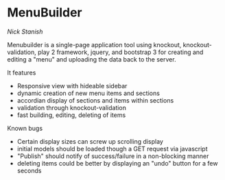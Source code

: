MenuBuilder
==========
_Nick Stanish_

Menubuilder is a single-page application tool using knockout, knockout-validation, play 2 framework, jquery, and bootstrap 3 for creating and editing a "menu" and uploading the data back to the server. 

It features 
- Responsive view with hideable sidebar
- dynamic creation of new menu items and sections
- accordian display of sections and items within sections
- validation through knockout-validation
- fast building, editing, deleting of items

Known bugs
- Certain display sizes can screw up scrolling display
- initial models should be loaded though a GET request via javascript
- "Publish" should notify of success/failure in a non-blocking manner
- deleting items could be better by displaying an "undo" button for a few seconds
